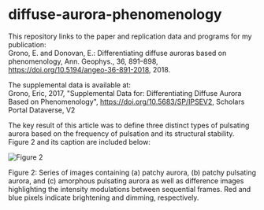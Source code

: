 # diffuse-aurora-phenomenology
This repository links to the paper and replication data and programs for my publication:  
Grono, E. and Donovan, E.: Differentiating diffuse auroras based on phenomenology, Ann. Geophys., 36, 891–898, https://doi.org/10.5194/angeo-36-891-2018, 2018.

 The supplemental data is available at:  
 Grono, Eric, 2017, "Supplemental Data for: Differentiating Diffuse Aurora Based on Phenomenology", https://doi.org/10.5683/SP/IPSEV2, Scholars Portal Dataverse, V2 
 
 The key result of this article was to define three distinct types of pulsating aurora based on the frequency of pulsation and its structural stability.  Figure 2 and its caption are included below:
 
 ![Figure 2](https://angeo.copernicus.org/articles/36/891/2018/angeo-36-891-2018-f02-web.png)  
 
 Figure 2: Series of images containing (a) patchy aurora, (b) patchy pulsating aurora, and (c) amorphous pulsating aurora as well as difference images highlighting the intensity modulations between sequential frames. Red and blue pixels indicate brightening and dimming, respectively.
